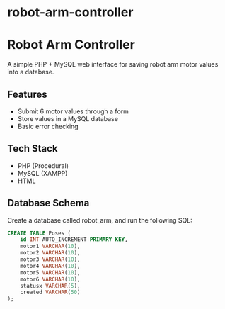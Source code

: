 # robot-arm-controller
# Robot Arm Controller

A simple PHP + MySQL web interface for saving robot arm motor values into a database.

## Features

- Submit 6 motor values through a form
- Store values in a MySQL database
- Basic error checking

## Tech Stack

- PHP (Procedural)
- MySQL (XAMPP)
- HTML

## Database Schema

Create a database called robot_arm, and run the following SQL:

```sql
CREATE TABLE Poses (
    id INT AUTO_INCREMENT PRIMARY KEY,
    motor1 VARCHAR(10),
    motor2 VARCHAR(10),
    motor3 VARCHAR(10),
    motor4 VARCHAR(10),
    motor5 VARCHAR(10),
    motor6 VARCHAR(10),
    statusx VARCHAR(5),
    created VARCHAR(50)
);
